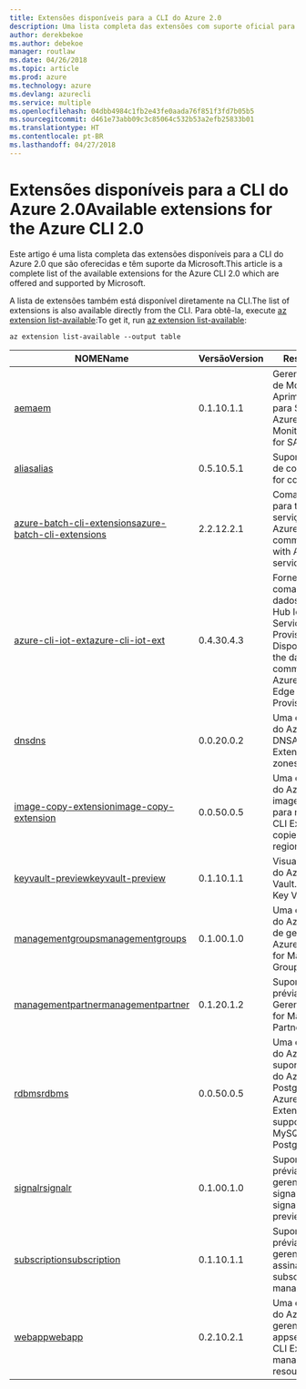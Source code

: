 ```yaml
---
title: Extensões disponíveis para a CLI do Azure 2.0
description: Uma lista completa das extensões com suporte oficial para a CLI do Azure 2.0.
author: derekbekoe
ms.author: debekoe
manager: routlaw
ms.date: 04/26/2018
ms.topic: article
ms.prod: azure
ms.technology: azure
ms.devlang: azurecli
ms.service: multiple
ms.openlocfilehash: 04dbb4984c1fb2e43fe0aada76f851f3fd7b05b5
ms.sourcegitcommit: d461e73abb09c3c85064c532b53a2efb25833b01
ms.translationtype: HT
ms.contentlocale: pt-BR
ms.lasthandoff: 04/27/2018
---
```

# <a name="available-extensions-for-the-azure-cli-20"></a><span data-ttu-id="4050d-103">Extensões disponíveis para a CLI do Azure 2.0</span><span class="sxs-lookup"><span data-stu-id="4050d-103">Available extensions for the Azure CLI 2.0</span></span>

<span data-ttu-id="4050d-104">Este artigo é uma lista completa das extensões disponíveis para a CLI do Azure 2.0 que são oferecidas e têm suporte da Microsoft.</span><span class="sxs-lookup"><span data-stu-id="4050d-104">This article is a complete list of the available extensions for the Azure CLI 2.0 which are offered and supported by Microsoft.</span></span>

<span data-ttu-id="4050d-105">A lista de extensões também está disponível diretamente na CLI.</span><span class="sxs-lookup"><span data-stu-id="4050d-105">The list of extensions is also available directly from the CLI.</span></span> <span data-ttu-id="4050d-106">Para obtê-la, execute [az extension list-available](/cli/azure/extension?view=azure-cli-latest#az-extension-list-available):</span><span class="sxs-lookup"><span data-stu-id="4050d-106">To get it, run [az extension list-available](/cli/azure/extension?view=azure-cli-latest#az-extension-list-available):</span></span>

```azurecli
az extension list-available --output table
```

| <span data-ttu-id="4050d-107">NOME</span><span class="sxs-lookup"><span data-stu-id="4050d-107">Name</span></span> | <span data-ttu-id="4050d-108">Versão</span><span class="sxs-lookup"><span data-stu-id="4050d-108">Version</span></span> | <span data-ttu-id="4050d-109">Resumo</span><span class="sxs-lookup"><span data-stu-id="4050d-109">Summary</span></span> | <span data-ttu-id="4050d-110">Visualização</span><span class="sxs-lookup"><span data-stu-id="4050d-110">Preview</span></span> |
|------|---------|---------|---------|
| [<span data-ttu-id="4050d-111">aem</span><span class="sxs-lookup"><span data-stu-id="4050d-111">aem</span></span>](https://github.com/Azure/azure-cli-extensions) | <span data-ttu-id="4050d-112">0.1.1</span><span class="sxs-lookup"><span data-stu-id="4050d-112">0.1.1</span></span> | <span data-ttu-id="4050d-113">Gerenciar Extensões de Monitoramento Aprimorado do Azure para SAP</span><span class="sxs-lookup"><span data-stu-id="4050d-113">Manage Azure Enhanced Monitoring Extensions for SAP</span></span> |  |
| [<span data-ttu-id="4050d-114">alias</span><span class="sxs-lookup"><span data-stu-id="4050d-114">alias</span></span>](https://github.com/Azure/azure-cli-extensions) | <span data-ttu-id="4050d-115">0.5.1</span><span class="sxs-lookup"><span data-stu-id="4050d-115">0.5.1</span></span> | <span data-ttu-id="4050d-116">Suporte para aliases de comando</span><span class="sxs-lookup"><span data-stu-id="4050d-116">Support for command aliases</span></span> | <span data-ttu-id="4050d-117">sim</span><span class="sxs-lookup"><span data-stu-id="4050d-117">Yes</span></span> |
| [<span data-ttu-id="4050d-118">azure-batch-cli-extensions</span><span class="sxs-lookup"><span data-stu-id="4050d-118">azure-batch-cli-extensions</span></span>](https://github.com/Azure/azure-batch-cli-extensions) | <span data-ttu-id="4050d-119">2.2.1</span><span class="sxs-lookup"><span data-stu-id="4050d-119">2.2.1</span></span> | <span data-ttu-id="4050d-120">Comandos adicionais para trabalhar com o serviço de Lote do Azure</span><span class="sxs-lookup"><span data-stu-id="4050d-120">Additional commands for working with Azure Batch service</span></span> |  |
| [<span data-ttu-id="4050d-121">azure-cli-iot-ext</span><span class="sxs-lookup"><span data-stu-id="4050d-121">azure-cli-iot-ext</span></span>](https://github.com/azure/azure-iot-cli-extension) | <span data-ttu-id="4050d-122">0.4.3</span><span class="sxs-lookup"><span data-stu-id="4050d-122">0.4.3</span></span> | <span data-ttu-id="4050d-123">Fornece a camada de comandos do plano de dados para o Azure Hub IoT, IoT Edge e o Serviço de Provisionamento de Dispositivos</span><span class="sxs-lookup"><span data-stu-id="4050d-123">Provides the data plane command layer for Azure IoT Hub, IoT Edge and IoT Device Provisioning Service</span></span> |  |
| [<span data-ttu-id="4050d-124">dns</span><span class="sxs-lookup"><span data-stu-id="4050d-124">dns</span></span>](https://github.com/Azure/azure-cli-extensions) | <span data-ttu-id="4050d-125">0.0.2</span><span class="sxs-lookup"><span data-stu-id="4050d-125">0.0.2</span></span> | <span data-ttu-id="4050d-126">Uma extensão da CLI do Azure para zonas DNS</span><span class="sxs-lookup"><span data-stu-id="4050d-126">An Azure CLI Extension for DNS zones</span></span> |  |
| [<span data-ttu-id="4050d-127">image-copy-extension</span><span class="sxs-lookup"><span data-stu-id="4050d-127">image-copy-extension</span></span>](https://github.com/Azure/azure-cli-extensions) | <span data-ttu-id="4050d-128">0.0.5</span><span class="sxs-lookup"><span data-stu-id="4050d-128">0.0.5</span></span> | <span data-ttu-id="4050d-129">Uma extensão da CLI do Azure que copia imagens de região para região.</span><span class="sxs-lookup"><span data-stu-id="4050d-129">An Azure CLI Extension that copies images from region to region.</span></span> |  |
| [<span data-ttu-id="4050d-130">keyvault-preview</span><span class="sxs-lookup"><span data-stu-id="4050d-130">keyvault-preview</span></span>](https://github.com/Azure/azure-keyvault-cli-extension) | <span data-ttu-id="4050d-131">0.1.1</span><span class="sxs-lookup"><span data-stu-id="4050d-131">0.1.1</span></span> | <span data-ttu-id="4050d-132">Visualizar comandos do Azure Key Vault.</span><span class="sxs-lookup"><span data-stu-id="4050d-132">Preview Azure Key Vault commands.</span></span> | <span data-ttu-id="4050d-133">sim</span><span class="sxs-lookup"><span data-stu-id="4050d-133">Yes</span></span> |
| [<span data-ttu-id="4050d-134">managementgroups</span><span class="sxs-lookup"><span data-stu-id="4050d-134">managementgroups</span></span>](https://github.com/Azure/azure-cli-extensions) | <span data-ttu-id="4050d-135">0.1.0</span><span class="sxs-lookup"><span data-stu-id="4050d-135">0.1.0</span></span> | <span data-ttu-id="4050d-136">Uma extensão da CLI do Azure para grupos de gerenciamento</span><span class="sxs-lookup"><span data-stu-id="4050d-136">An Azure CLI Extension for Management Groups</span></span> |  |
| [<span data-ttu-id="4050d-137">managementpartner</span><span class="sxs-lookup"><span data-stu-id="4050d-137">managementpartner</span></span>](https://github.com/Azure/azure-cli-extensions) | <span data-ttu-id="4050d-138">0.1.2</span><span class="sxs-lookup"><span data-stu-id="4050d-138">0.1.2</span></span> | <span data-ttu-id="4050d-139">Suporte à versão prévia de Parceiro de Gerenciamento</span><span class="sxs-lookup"><span data-stu-id="4050d-139">Support for Management Partner preview</span></span> |  |
| [<span data-ttu-id="4050d-140">rdbms</span><span class="sxs-lookup"><span data-stu-id="4050d-140">rdbms</span></span>](https://github.com/Azure/azure-cli-extensions) | <span data-ttu-id="4050d-141">0.0.5</span><span class="sxs-lookup"><span data-stu-id="4050d-141">0.0.5</span></span> | <span data-ttu-id="4050d-142">Uma extensão da CLI do Azure que oferece suporte para o MySQL do Azure e o PostgreSQL do Azure.</span><span class="sxs-lookup"><span data-stu-id="4050d-142">An Azure CLI Extension providing support for Azure MySQL and Azure PostgreSQL.</span></span> |  |
| [<span data-ttu-id="4050d-143">signalr</span><span class="sxs-lookup"><span data-stu-id="4050d-143">signalr</span></span>](https://github.com/Azure/azure-cli-extensions) | <span data-ttu-id="4050d-144">0.1.0</span><span class="sxs-lookup"><span data-stu-id="4050d-144">0.1.0</span></span> | <span data-ttu-id="4050d-145">Suporte à versão prévia de gerenciamento de signalr.</span><span class="sxs-lookup"><span data-stu-id="4050d-145">Support for signalr management preview.</span></span> | <span data-ttu-id="4050d-146">sim</span><span class="sxs-lookup"><span data-stu-id="4050d-146">Yes</span></span> |
| [<span data-ttu-id="4050d-147">subscription</span><span class="sxs-lookup"><span data-stu-id="4050d-147">subscription</span></span>](https://github.com/Azure/azure-cli-extensions) | <span data-ttu-id="4050d-148">0.1.1</span><span class="sxs-lookup"><span data-stu-id="4050d-148">0.1.1</span></span> | <span data-ttu-id="4050d-149">Suporte à versão prévia de gerenciamento de assinatura.</span><span class="sxs-lookup"><span data-stu-id="4050d-149">Support for subscription management preview.</span></span> |  |
| [<span data-ttu-id="4050d-150">webapp</span><span class="sxs-lookup"><span data-stu-id="4050d-150">webapp</span></span>](https://github.com/Azure/azure-cli-extensions) | <span data-ttu-id="4050d-151">0.2.1</span><span class="sxs-lookup"><span data-stu-id="4050d-151">0.2.1</span></span> | <span data-ttu-id="4050d-152">Uma extensão da CLI do Azure para gerenciar recursos de appservice</span><span class="sxs-lookup"><span data-stu-id="4050d-152">An Azure CLI Extension to manage appservice resources</span></span> | <span data-ttu-id="4050d-153">sim</span><span class="sxs-lookup"><span data-stu-id="4050d-153">Yes</span></span> |
